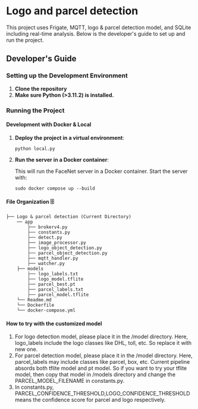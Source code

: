 # Logo and parcel detection  

This project uses Frigate, MQTT, logo & parcel detection model, and SQLite including real-time analysis. Below is the developer's guide to set up and run the project.  

## Developer's Guide  

### Setting up the Development Environment  
1. **Clone the repository**  
2. **Make sure Python (>3.11.2) is installed.**  

### Running the Project  

#### Development with Docker & Local  

1. **Deploy the project in a virtual environment**:  
   ```shell  
   python local.py
2. **Run the server in a Docker container**:  
   
    This will run the FaceNet server in a Docker container. Start the server with:  
    ```shell  
    sudo docker compose up --build

#### File Organization 🗄️

```shell
├── Logo & parcel detection (Current Directory)  
    ── app  
        ├── brokerv4.py
        ├── constants.py
        ├── detect.py
        ├── image_processor.py
        ├── logo_object_detection.py
        ├── parcel_object_detection.py
        ├── mqtt_handler.py
        ├── watcher.py
    ├── models  
        ├── logo_labels.txt 
        ├── logo_model.tflite
        ├── parcel_best.pt
        ├── parcel_labels.txt 
        ├── parcel_model.tflite  
    └── Readme.md  
    └── Dockerfile  
    └── docker-compose.yml
```

#### How to try with the customized model

1. For logo detection model, please place it in the /model directory.
   Here, logo_labels include the logo classes like DHL, toll, etc. So replace it with new one.
2. For parcel detection model, please place it in the /model directory.
   Here, parcel_labels may include classes like parcel, box, etc.
   Current pipeline absords both tflite model and pt model. So if you want to try your tflite model, then copy that model in /models directory and change the PARCEL_MODEL_FILENAME in constants.py.
3. In constants.py, PARCEL_CONFIDENCE_THRESHOLD,LOGO_CONFIDENCE_THRESHOLD means the confidence score for parcel and logo respectively.
